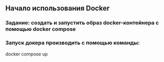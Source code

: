 ## Начало использования Docker
### Задание: создать и запустить образ docker-контейнера с помощью docker compose

### Запуск докера производить с помощью команды:
docker compose up
